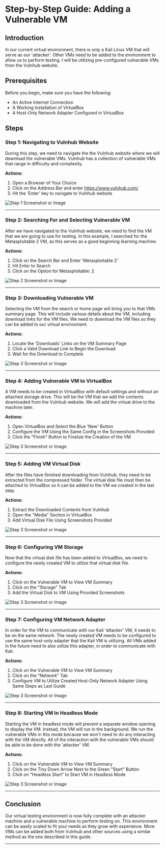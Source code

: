# Step-by-Step Guide: Adding a Vulnerable VM

## Introduction

In our current virtual environment, there is only a Kali Linux VM that will serve as our 'attacker'. Other VMs need to be added to the environment to allow us to perform testing. I will be utilizing pre-configured vulnerable VMs from the Vulnhub website.

## Prerequisites

Before you begin, make sure you have the following:
- An Active Internet Connection
- A Working Installation of VirtualBox
- A Host-Only Network Adapter Configured in VirtualBox

## Steps

### Step 1: Navigating to Vulnhub Website

During this step, we need to navigate the the Vulnhub website where we will download the vulnerable VMs. Vulnhub has a collection of vulnerable VMs that range in difficulty and complexity.

**Actions:**
1. Open a Browser of Your Choice
2. Click on the Address Bar and enter https://www.vulnhub.com/
3. Hit the 'Enter' key to navigate to Vulnhub website

![Step 1 Screenshot or Image](step1_image.png)

---

### Step 2: Searching For and Selecting Vulnerable VM

After we have navigated to the Vulnhub website, we need to find the VM that we are going to use for testing. In this example, I searched for the Metasploitable 2 VM, as this serves as a good beginning learning machine.

**Actions:**
1. Click on the Search Bar and Enter 'Metasploitable 2'
2. Hit Enter to Search
3. Click on the Option for Metasploitable: 2

![Step 2 Screenshot or Image](step2_image.png)

---

### Step 3: Downloading Vulnerable VM

Selecting the VM from the search or home page will bring you to that VMs summary page. This will include various details about the VM, including download links for the VM files. We need to download the VM files so they can be added to our virtual environment.

**Actions:**
1. Locate the 'Downloads' Links on the VM Summary Page
2. Click a Valid Download Link to Begin the Download
3. Wait for the Download to Complete

![Step 3 Screenshot or Image](step3_image.png)

---

### Step 4: Adding Vulnerable VM to VirtualBox

A VM needs to be created in VirtualBox with default settings and without an attached storage drive. This will be the VM that we add the contents downloaded from the Vulnhub website. We will add the virtual drive to the machine later.

**Actions:**
1. Open VirtualBox and Select the Blue 'New' Button
2. Configure the VM Using the Same Config in the Screenshots Provided
3. Click the "Finish" Button to Finalize the Creation of the VM

![Step 3 Screenshot or Image](step3_image.png)

---

### Step 5: Adding VM Virtual Disk

After the files have finished downloading from Vulnhub, they need to be extracted from the compressed folder. The virtual disk file must then be attached to VirtualBox so it can be added to the VM we created in the last step.

**Actions:**
1. Extract the Downloaded Contents from Vulnhub
2. Open the "Media" Section in VirtualBox
3. Add Virtual Disk File Using Screenshots Provided

![Step 3 Screenshot or Image](step3_image.png)

---

### Step 6: Configuring VM Storage

Now that the virtual disk file has been added to VirtualBox, we need to configure the newly created VM to utilize that virtual disk file.

**Actions:**
1. Click on the Vulnerable VM to View VM Summary
2. Click on the "Storage" Tab 
3. Add the Virtual Disk to VM Using Provided Screenshots

![Step 3 Screenshot or Image](step3_image.png)

---

### Step 7: Configuring VM Network Adapter

In order for the VM to communicate with our Kali 'attacker' VM, it needs to be on the same network. The newly created VM needs to be configured to use the same host-only adapter that the Kali VM is utilizing. All VMs added in the future need to also utilize this adapter, in order to communicate with Kali.

**Actions:**
1. Click on the Vulnerable VM to View VM Summary
2. Click on the "Network" Tab 
3. Configure VM to Utilize Created Host-Only Network Adapter Using Same Steps as Last Guide

![Step 3 Screenshot or Image](step3_image.png)

---

### Step 8: Starting VM In Headless Mode

Starting the VM in headless mode will prevent a separate window opening to display the VM. Instead, the VM will run in the background. We run the vulnerable VMs in this mode because we won't need to do any interacting with the VM directly. All of the interaction with the vulnerable VMs should be able to be done with the 'attacker' VM.

**Actions:**
1. Click on the Vulnerable VM to View VM Summary
2. Click on the Tiny Down Arrow Next to the Green "Start" Button
3. Click on "Headless Start" to Start VM in Headless Mode

![Step 3 Screenshot or Image](step3_image.png)

---

## Conclusion

Our virtual testing environment is now fully complete with an attacker machine and a vulnerable machine to perform testing on. This environment can be easily scaled to fit your needs as they grow with experience. More VMs can be added both from Vulnhub and other sources using a similar method as the one described in this guide.

---